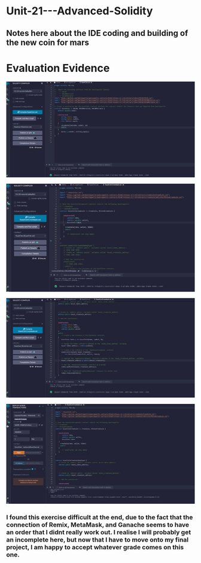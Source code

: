 # Unit-21---Advanced-Solidity
## Notes here about the IDE coding and building of the new coin for mars 
# Evaluation Evidence

![Alt text](https://github.com/JimP315/Unit-21---Advanced-Solidity/blob/main/Images/KaseiCoin1.png?raw=true "Remix screenshot 1")

![Alt text](https://github.com/JimP315/Unit-21---Advanced-Solidity/blob/main/Images/KaseiCoinCrowd2.png?raw=true "Remix screenshot 2")

![Alt text](https://github.com/JimP315/Unit-21---Advanced-Solidity/blob/main/Images/KaseiCoindeploy3.png?raw=true "Remix screenshot 2")

![Alt text](https://github.com/JimP315/Unit-21---Advanced-Solidity/blob/main/Images/MetaMaskError.png?raw=true "Remix screenshot 2")


### I found this exercise difficult at the end, due to the fact that the connection of Remix, MetaMask, and Ganache seems to have an order that I didnt really work out.  I realise I will probably get an incomplete here, but now that I have to move onto my final project, I am happy to accept whatever grade comes on this one.  
